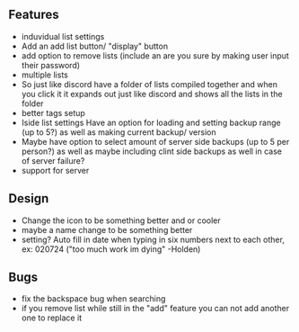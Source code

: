 ## Features
- induvidual list settings
- Add an add list button/ "display" button
- add option to remove lists (include an are you sure by making user input their password)
- multiple lists
- So just like discord have a folder of lists compiled together and when you click it it expands out just like discord and shows all the lists in the folder
- better tags setup
- Iside list settings Have an option for loading and setting backup range (up to 5?) as well as making current backup/ version
- Maybe have option to select amount of server side backups (up to 5 per person?) as well as maybe including clint side backups as well in case of server failure?
- support for server


## Design
- Change the icon to be something better and or cooler
- maybe a name change to be something better
- setting? Auto fill in date when typing in six numbers next to each other, ex: 020724 ("too much work im dying" -Holden)


## Bugs
- fix the backspace bug when searching
- if you remove list while still in the "add" feature you can not add another one to replace it

